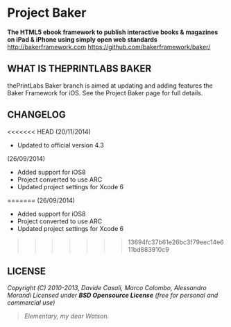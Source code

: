 Project Baker
=============

**The HTML5 ebook framework to publish interactive books & magazines on iPad & iPhone using simply open web standards**
<http://bakerframework.com>
<https://github.com/bakerframework/baker/>

WHAT IS THEPRINTLABS BAKER
-------------
thePrintLabs Baker branch is aimed at updating and adding features the Baker Framework for iOS. See the Project Baker page for full details.

CHANGELOG
---------
<<<<<<< HEAD
(20/11/2014)

* Updated to official version 4.3

(26/09/2014)

* Added support for iOS8
* Project converted to use ARC
* Updated project settings for Xcode 6

=======
(26/09/2014)
* Added support for iOS8
* Project converted to use ARC
* Updated project settings for Xcode 6
>>>>>>> 13694fc37b61e26bc3f79eec14e611bd883910c9

LICENSE
-------

_Copyright (C) 2010-2013, Davide Casali, Marco Colombo, Alessandro Morandi_
_Licensed under **BSD Opensource License** (free for personal and commercial use)_

> _Elementary, my dear Watson._

